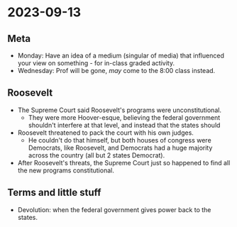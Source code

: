 # 2023-09-13

## Meta

- Monday: Have an idea of a medium (singular of media) that influenced your view on something - for in-class graded activity.
- Wednesday: Prof will be gone, *may* come to the 8:00 class instead.

## Roosevelt

- The Supreme Court said Roosevelt's programs were unconstitutional.
  - They were more Hoover-esque, believing the federal government shouldn't interfere at that level, and instead that the states should
- Roosevelt threatened to pack the court with his own judges.
  - He couldn't do that himself, but both houses of congress were Democrats, like Roosevelt, and Democrats had a huge majority across the country (all but 2 states Democrat).
- After Roosevelt's threats, the Supreme Court just so happened to find all the new programs constitutional.

## Terms and little stuff

- Devolution: when the federal government gives power back to the states.
